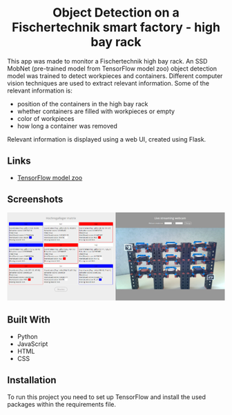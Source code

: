 <h1 align="center">Object Detection on a Fischertechnik smart factory - high bay rack</h1>

<p>This app was made to monitor a Fischertechnik high bay rack. An SSD MobNet (pre-trained model from TensorFlow model zoo)
object detection model was trained to detect workpieces and containers. Different computer vision techniques are used to 
extract relevant information. Some of the relevant information is:

- position of the containers in the high bay rack
- whether containers are filled with workpieces or empty
- color of workpieces
- how long a container was removed

Relevant information is displayed using a web UI, created using Flask.</p>

## Links

- [TensorFlow model zoo](https://github.com/tensorflow/models/blob/master/research/object_detection/g3doc/tf2_detection_zoo.md)



## Screenshots

![Web UI](outdated/web_gui.png)

## Built With

- Python
- JavaScript
- HTML
- CSS


## Installation

To run this project you need to set up TensorFlow and install the used packages within the requirements file.





